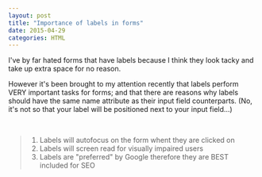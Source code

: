 ```yaml
---
layout: post
title: "Importance of labels in forms"
date: 2015-04-29
categories: HTML
---
```


I've by far hated forms that have labels because I think they look tacky and take up extra space for no reason. 

However it's been brought to my attention recently that labels perform VERY important tasks for forms; and that there are reasons why labels should have the same name attribute as their input field counterparts. (No, it's not so that your label will be positioned next to your input field...)

<br>
<blockquote>
  <ol>
    <li>Labels will autofocus on the form whent they are clicked on</li>
    <li>Labels will screen read for visually impaired users</li>
    <li>Labels are "preferred" by Google therefore they are BEST included for SEO</li>
  </ol>  
</blockquote>